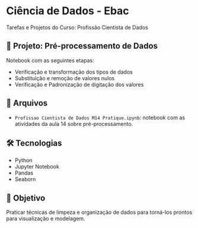 # Ciência de Dados - Ebac
Tarefas e Projetos do Curso: Profissão Cientista de Dados

## 🧠 Projeto: Pré-processamento de Dados

Notebook com as seguintes etapas:

- Verificação e transformação dos tipos de dados
- Substituição e remoção de valores nulos
- Verificação e Padronização de digitação dos valores

## 📁 Arquivos

- `Profissao Cientista de Dados M14 Pratique.ipynb`: notebook com as atividades da aula 14 sobre pré-processamento.

## 🛠️ Tecnologias

- Python
- Jupyter Notebook
- Pandas
- Seaborn

## 📌 Objetivo

Praticar técnicas de limpeza e organização de dados para torná-los prontos para visualização e modelagem.
